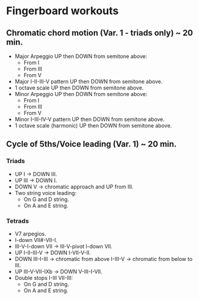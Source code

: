 # Fingerboard workouts

## Chromatic chord motion (Var. 1 - triads only) ~ 20 min.
- Major Arpeggio UP then DOWN from semitone above:
    - From I
    - From III
    - From V
- Major I-II-III-V pattern UP then DOWN from semitone above.
- 1 octave scale UP then DOWN from semitone above.
- Minor Arpeggio UP then DOWN from semitone above:
    - From I
    - From III
    - From V
- Minor I-III-IV-V pattern UP then DOWN from semitone above.
- 1 octave scale (harmonic) UP then DOWN from semitone above.

## Cycle of 5ths/Voice leading (Var. 1) ~ 20 min.
### Triads
- UP I -> DOWN III.
- UP III -> DOWN I.
- DOWN V -> chromatic approach and UP from III.
- Two string voice leading:
    - On G and D string.
    - On A and E string.

### Tetrads
- V7 arpegios.
- I-down VII#-VII-I.
- III-V-I-down VII -> III-V-pivot I-down VII.
- UP I-II-III-V -> DOWN I-VII-V-II.
- DOWN III-I-III -> chromatic from above I-III-V -> chromatic from below to III.
- UP III-V-VII-IXb -> DOWN V-III-I-VII.
- Double stops I-III VII-III:
    - On G and D string.
    - On A and E string.


